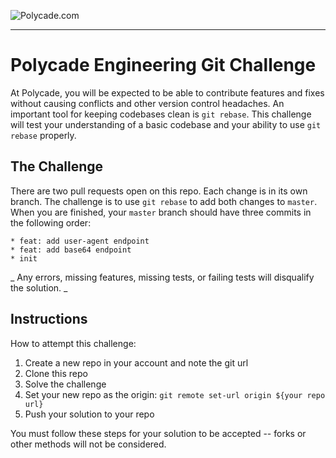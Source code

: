 ![Polycade.com](https://i.imgur.com/jcvsFKh.png)

---

# Polycade Engineering Git Challenge

At Polycade, you will be expected to be able to contribute features and fixes without causing conflicts and other version control headaches. An important tool for keeping codebases clean is `git rebase`. This challenge will test your understanding of a basic codebase and your ability to use `git rebase` properly.

## The Challenge

There are two pull requests open on this repo. Each change is in its own branch. The challenge is to use `git rebase` to add both changes to `master`. When you are finished, your `master` branch should have three commits in the following order:

```
* feat: add user-agent endpoint
* feat: add base64 endpoint
* init
```

_ Any errors, missing features, missing tests, or failing tests will disqualify the solution. _

## Instructions

How to attempt this challenge:

1) Create a new repo in your account and note the git url
2) Clone this repo
3) Solve the challenge
4) Set your new repo as the origin: `git remote set-url origin ${your repo url}`
5) Push your solution to your repo

You must follow these steps for your solution to be accepted -- forks or other methods will not be considered.
